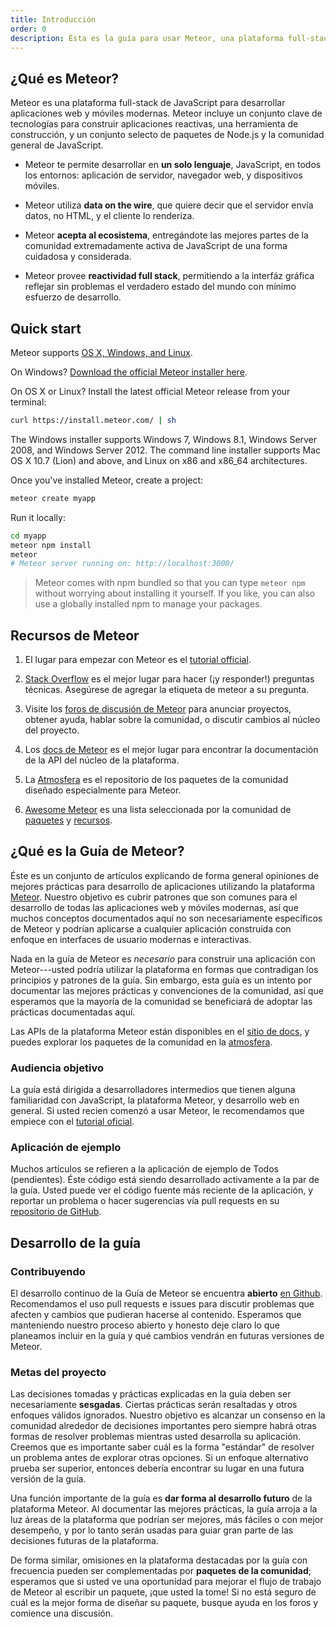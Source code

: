 ```yaml
---
title: Introducción
order: 0
description: Ésta es la guía para usar Meteor, una plataforma full-stack de JavaScript para desarrollar aplicaciones web y móviles modernas. Meteor incluye un conjunto clave de tecnologías para construir aplicaciones reactivas, una herramienta de construcción, y un conjunto seleccionado de paquetes de Node.js y la comunidad general de JavaScript.
---
```


<h2 id="what-is-meteor">¿Qué es Meteor?</h2>

Meteor es una plataforma full-stack de JavaScript para desarrollar aplicaciones web y móviles modernas. Meteor incluye un conjunto clave de tecnologías para construir aplicaciones reactivas, una herramienta de construcción, y un conjunto selecto de paquetes de Node.js y la comunidad general de JavaScript.

- Meteor te permite desarrollar en **un solo lenguaje**, JavaScript, en todos los entornos: aplicación de servidor, navegador web, y dispositivos móviles.

- Meteor utiliza **data on the wire**, que quiere decir que el servidor envía datos, no HTML, y el cliente lo renderiza.

- Meteor **acepta al ecosistema**, entregándote las mejores partes de la comunidad extremadamente activa de JavaScript de una forma cuidadosa y considerada.

- Meteor provee **reactividad full stack**, permitiendo a la interfáz gráfica reflejar sin problemas el verdadero estado del mundo con mínimo esfuerzo de desarrollo.

<h2 id="quickstart">Quick start</h2>

Meteor supports [OS X, Windows, and Linux](https://www.meteor.com/install).

On Windows?  [Download the official Meteor installer here](https://install.meteor.com/windows).

On OS X or Linux?  Install the latest official Meteor release from your terminal:

```bash
curl https://install.meteor.com/ | sh
```

The Windows installer supports Windows 7, Windows 8.1, Windows Server
2008, and Windows Server 2012.  The command line installer supports Mac OS X
10.7 (Lion) and above, and Linux on x86 and x86_64 architectures.

Once you've installed Meteor, create a project:

```bash
meteor create myapp
```

Run it locally:

```bash
cd myapp
meteor npm install
meteor
# Meteor server running on: http://localhost:3000/
```

> Meteor comes with npm bundled so that you can type `meteor npm` without worrying about installing it yourself. If you like, you can also use a globally installed npm to manage your packages.

<h2 id="learning-more">Recursos de Meteor</h2>

1. El lugar para empezar con Meteor es el [tutorial official](https://www.meteor.com/tutorials/blaze/creating-an-app).

2. [Stack Overflow](http://stackoverflow.com/questions/tagged/meteor) es el mejor lugar para hacer (¡y responder!) preguntas técnicas. Asegúrese de agregar la etiqueta de meteor a su pregunta.

3. Visite los [foros de discusión de Meteor](https://forums.meteor.com) para anunciar proyectos, obtener ayuda, hablar sobre la comunidad, o discutir cambios al núcleo del proyecto.

4. Los [docs de Meteor](https://docs.meteor.com) es el mejor lugar para encontrar la documentación de la API del núcleo de la plataforma.

5. La [Atmosfera](https://atmospherejs.com) es el repositorio de los paquetes de la comunidad diseñado especialmente para Meteor.

6. [Awesome Meteor](https://github.com/Urigo/awesome-meteor) es una lista seleccionada por la comunidad de [paquetes](https://github.com/Urigo/awesome-meteor#getting-started) y [recursos](https://github.com/Urigo/awesome-meteor#resources).

<h2 id="what-is-it">¿Qué es la Guía de Meteor?</h2>

Éste es un conjunto de artículos explicando de forma general opiniones de mejores prácticas para desarrollo de aplicaciones utilizando la plataforma [Meteor](https://meteor.com). Nuestro objetivo es cubrir patrones que son comunes para el desarrollo de todas las aplicaciones web y móviles modernas, así que muchos conceptos documentados aquí no son necesariamente específicos de Meteor y podrían aplicarse a cualquier aplicación construida con enfoque en interfaces de usuario modernas e interactivas.

Nada en la guía de Meteor es *necesario* para construir una aplicación con Meteor---usted podría utilizar la plataforma en formas que contradigan los principios y patrones de la guía. Sin embargo, esta guía es un intento por documentar las mejores prácticas y convenciones de la comunidad, así que esperamos que la mayoría de la comunidad se beneficiará de adoptar las prácticas documentadas aquí.

Las APIs de la plataforma Meteor están disponibles en el [sitio de docs](https://docs.meteor.com), y puedes explorar los paquetes de la comunidad en la [atmosfera](https://atmospherejs.com).

<h3 id="audience">Audiencia objetivo</h3>

La guía está dirigida a desarrolladores intermedios que tienen alguna familiaridad con JavaScript, la plataforma Meteor, y desarrollo web en general. Si usted recien comenzó a usar Meteor, le recomendamos que empiece con el [tutorial oficial](https://www.meteor.com/tutorials/blaze/creating-an-app).

<h3 id="example-app">Aplicación de ejemplo</h3>

Muchos artículos se refieren a la aplicación de ejemplo de Todos (pendientes). Éste código está siendo desarrollado activamente a la par de la guía. Usted puede ver el código fuente más reciente de la aplicación, y reportar un problema o hacer sugerencias vía pull requests en su [repositorio de GitHub](https://github.com/meteor/todos).

<h2 id="guide-concepts">Desarrollo de la guía</h2>

<h3 id="contributing">Contribuyendo</h3>

El desarrollo continuo de la Guía de Meteor se encuentra **abierto** [en Github](https://github.com/meteor/guide). Recomendamos el uso pull requests e issues para discutir problemas que afecten y cambios que pudieran hacerse al contenido. Esperamos que manteniendo nuestro proceso abierto y honesto deje claro lo que planeamos incluir en la guía y qué cambios vendrán en futuras versiones de Meteor.

<h3 id="goals">Metas del proyecto</h3>

Las decisiones tomadas y prácticas explicadas en la guía deben ser necesariamente **sesgadas**. Ciertas prácticas serán resaltadas y otros enfoques válidos ignorados. Nuestro objetivo es alcanzar un consenso en la comunidad alrededor de decisiones importantes pero siempre habrá otras formas de resolver problemas mientras usted desarrolla su aplicación. Creemos que es importante saber cuál es la forma "estándar" de resolver un problema antes de explorar otras opciones. Si un enfoque alternativo prueba ser superior, entonces debería encontrar su lugar en una futura versión de la guía.

Una función importante de la guía es **dar forma al desarrollo futuro** de la plataforma Meteor. Al documentar las mejores prácticas, la guía arroja a la luz áreas de la plataforma que podrían ser mejores, más fáciles o con mejor desempeño, y por lo tanto serán usadas para guiar gran parte de las decisiones futuras de la plataforma.

De forma similar, omisiones en la plataforma destacadas por la guía con frecuencia pueden ser complementadas por **paquetes de la comunidad**; esperamos que si usted ve una oportunidad para mejorar el flujo de trabajo de Meteor al escribir un paquete, ¡que usted la tome! Si no está seguro de cuál es la mejor forma de diseñar su paquete, busque ayuda en los foros y comience una discusión.